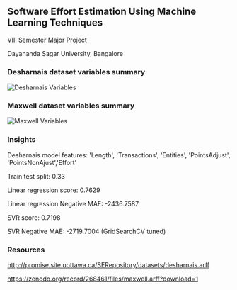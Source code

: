 ## Software Effort Estimation Using Machine Learning Techniques
VIII Semester Major Project

Dayananda Sagar University, Bangalore

### Desharnais dataset variables summary
![Desharnais Variables](https://www.researchgate.net/profile/Jianping_Li6/publication/225561017/figure/tbl1/AS:393655585132559@1470866213844/Summary-of-variables-in-Desharnais-dataset.png)

### Maxwell dataset variables summary
![Maxwell Variables](https://www.researchgate.net/profile/Vahid_Bardsiri/publication/257939659/figure/tbl1/AS:668220243587098@1536327529847/Maxwell-dataset-details.png)

### Insights
Desharnais model features: 'Length', 'Transactions', 'Entities', 'PointsAdjust', 'PointsNonAjust','Effort'

Train test split: 0.33

Linear regression score: 0.7629

Linear regression Negative MAE: -2436.7587

SVR score: 0.7198

SVR Negative MAE: -2719.7004 (GridSearchCV tuned)

### Resources
http://promise.site.uottawa.ca/SERepository/datasets/desharnais.arff

https://zenodo.org/record/268461/files/maxwell.arff?download=1
